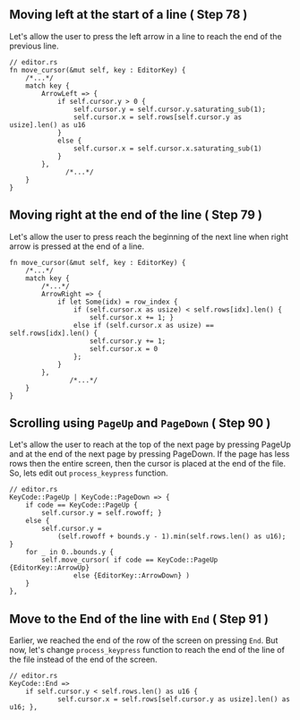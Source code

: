 ## Moving left at the start of a line ( Step 78 )

Let's allow the user to press the left arrow in a line to reach the end of the previous line.

```
// editor.rs
fn move_cursor(&mut self, key : EditorKey) {
	/*...*/
	match key {
		ArrowLeft => { 
			if self.cursor.y > 0 { 
				self.cursor.y = self.cursor.y.saturating_sub(1);
				self.cursor.x = self.rows[self.cursor.y as usize].len() as u16
			}
			else {
				self.cursor.x = self.cursor.x.saturating_sub(1)
			}
		}, 
			  /*...*/
	}
}
```

## Moving right at the end of the line ( Step 79 )

Let's allow the user to press reach the beginning of the next line when right arrow is pressed at the end of a line.

```
fn move_cursor(&mut self, key : EditorKey) {
	/*...*/
	match key {
		/*...*/
		ArrowRight => { 
			if let Some(idx) = row_index {
				if (self.cursor.x as usize) < self.rows[idx].len() {
					self.cursor.x += 1; }
				else if (self.cursor.x as usize) == self.rows[idx].len() {
					self.cursor.y += 1;
					self.cursor.x = 0
				};
			}
		},
			   /*...*/
	}
}
```

## Scrolling using `PageUp` and `PageDown` ( Step 90 )

Let's allow the user to reach at the top of the next page by pressing PageUp and at the end of the next page by pressing PageDown. If the page has less rows then the entire screen, then the cursor is placed at the end of the file. So, lets edit out `process_keypress` function.

```
// editor.rs
KeyCode::PageUp | KeyCode::PageDown => {
	if code == KeyCode::PageUp {
		self.cursor.y = self.rowoff; }
	else {
		self.cursor.y =
			(self.rowoff + bounds.y - 1).min(self.rows.len() as u16); }
	for _ in 0..bounds.y {
		self.move_cursor( if code == KeyCode::PageUp {EditorKey::ArrowUp}
				else {EditorKey::ArrowDown} )
	}
},
```

## Move to the End of the line with `End` ( Step 91 )

Earlier, we reached the end of the row of the screen on pressing `End`. But now, let's change `process_keypress` function to reach the end of the line of the file instead of the end of the screen.

```
// editor.rs
KeyCode::End =>
	if self.cursor.y < self.rows.len() as u16 {
        	self.cursor.x = self.rows[self.cursor.y as usize].len() as u16; },

```
